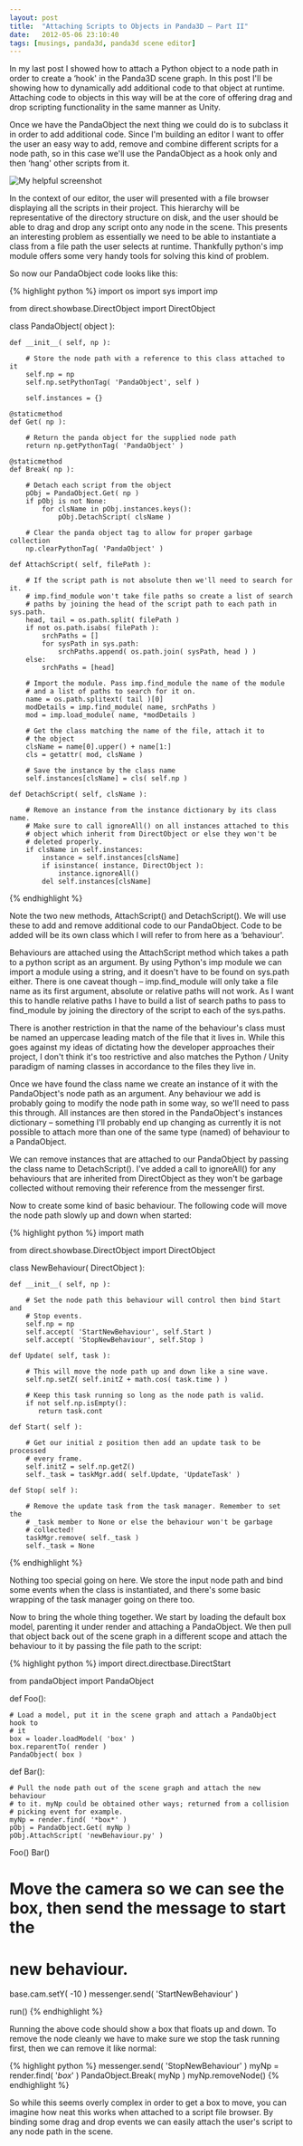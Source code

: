 ```yaml
---
layout: post
title:  "Attaching Scripts to Objects in Panda3D – Part II"
date:   2012-05-06 23:10:40
tags: [musings, panda3d, panda3d scene editor]
---
```

In my last post I showed how to attach a Python object to a node path in order to create a ‘hook' in the Panda3D scene graph. In this post I'll be showing how to dynamically add additional code to that object at runtime. Attaching code to objects in this way will be at the core of offering drag and drop scripting functionality in the same manner as Unity.

Once we have the PandaObject the next thing we could do is to subclass it in order to add additional code. Since I'm building an editor I want to offer the user an easy way to add, remove and combine different scripts for a node path, so in this case we'll use the PandaObject as a hook only and then ‘hang' other scripts from it.

![My helpful screenshot](/assets/images/pandaEditorUi2.jpg)

In the context of our editor, the user will presented with a file browser displaying all the scripts in their project. This hierarchy will be representative of the directory structure on disk, and the user should be able to drag and drop any script onto any node in the scene. This presents an interesting problem as essentially we need to be able to instantiate a class from a file path the user selects at runtime. Thankfully python's imp module offers some very handy tools for solving this kind of problem.

So now our PandaObject code looks like this:

{% highlight python %}
import os
import sys
import imp
 
from direct.showbase.DirectObject import DirectObject
 
class PandaObject( object ):
 
    def __init__( self, np ):
 
        # Store the node path with a reference to this class attached to it
        self.np = np
        self.np.setPythonTag( 'PandaObject', self )
 
        self.instances = {}
 
    @staticmethod
    def Get( np ):
 
        # Return the panda object for the supplied node path
        return np.getPythonTag( 'PandaObject' )
 
    @staticmethod
    def Break( np ):
 
        # Detach each script from the object
        pObj = PandaObject.Get( np )
        if pObj is not None:
            for clsName in pObj.instances.keys():
                pObj.DetachScript( clsName )
 
        # Clear the panda object tag to allow for proper garbage collection
        np.clearPythonTag( 'PandaObject' )
 
    def AttachScript( self, filePath ):
 
        # If the script path is not absolute then we'll need to search for it.
        # imp.find_module won't take file paths so create a list of search
        # paths by joining the head of the script path to each path in sys.path.
        head, tail = os.path.split( filePath )
        if not os.path.isabs( filePath ):
            srchPaths = []
            for sysPath in sys.path:
                srchPaths.append( os.path.join( sysPath, head ) )
        else:
            srchPaths = [head]
 
        # Import the module. Pass imp.find_module the name of the module
        # and a list of paths to search for it on.
        name = os.path.splitext( tail )[0]
        modDetails = imp.find_module( name, srchPaths )
        mod = imp.load_module( name, *modDetails )
 
        # Get the class matching the name of the file, attach it to
        # the object
        clsName = name[0].upper() + name[1:]
        cls = getattr( mod, clsName )
 
        # Save the instance by the class name
        self.instances[clsName] = cls( self.np )
 
    def DetachScript( self, clsName ):
 
        # Remove an instance from the instance dictionary by its class name.
        # Make sure to call ignoreAll() on all instances attached to this
        # object which inherit from DirectObject or else they won't be
        # deleted properly.
        if clsName in self.instances:
            instance = self.instances[clsName]
            if isinstance( instance, DirectObject ):
                instance.ignoreAll()
            del self.instances[clsName]
{% endhighlight %}

Note the two new methods, AttachScript() and DetachScript(). We will use these to add and remove additional code to our PandaObject. Code to be added will be its own class which I will refer to from here as a ‘behaviour'.

Behaviours are attached using the AttachScript method which takes a path to a python script as an argument. By using Python's imp module we can import a module using a string, and it doesn't have to be found on sys.path either. There is one caveat though – imp.find_module will only take a file name as its first argument, absolute or relative paths will not work. As I want this to handle relative paths I have to build a list of search paths to pass to find_module by joining the directory of the script to each of the sys.paths.

There is another restriction in that the name of the behaviour's class must be named an uppercase leading match of the file that it lives in. While this goes against my ideas of dictating how the developer approaches their project, I don't think it's too restrictive and also matches the Python / Unity paradigm of naming classes in accordance to the files they live in.

Once we have found the class name we create an instance of it with the PandaObject's node path as an argument. Any behaviour we add is probably going to modify the node path in some way, so we'll need to pass this through. All instances are then stored in the PandaObject's instances dictionary – something I'll probably end up changing as currently it is not possible to attach more than one of the same type (named) of behaviour to a PandaObject.

We can remove instances that are attached to our PandaObject by passing the class name to DetachScript(). I've added a call to ignoreAll() for any behaviours that are inherited from DirectObject as they won't be garbage collected without removing their reference from the messenger first.

Now to create some kind of basic behaviour. The following code will move the node path slowly up and down when started:

{% highlight python %}
import math
 
from direct.showbase.DirectObject import DirectObject
 
class NewBehaviour( DirectObject ):
 
    def __init__( self, np ):
 
        # Set the node path this behaviour will control then bind Start and
        # Stop events.
        self.np = np
        self.accept( 'StartNewBehaviour', self.Start )
        self.accept( 'StopNewBehaviour', self.Stop )
 
    def Update( self, task ):
 
        # This will move the node path up and down like a sine wave.
        self.np.setZ( self.initZ + math.cos( task.time ) )
 
        # Keep this task running so long as the node path is valid.
        if not self.np.isEmpty():
           return task.cont
 
    def Start( self ):
 
        # Get our initial z position then add an update task to be processed
        # every frame.
        self.initZ = self.np.getZ()
        self._task = taskMgr.add( self.Update, 'UpdateTask' )
 
    def Stop( self ):
 
        # Remove the update task from the task manager. Remember to set the
        # _task member to None or else the behaviour won't be garbage
        # collected!
        taskMgr.remove( self._task )
        self._task = None
{% endhighlight %}

Nothing too special going on here. We store the input node path and bind some events when the class is instantiated, and there's some basic wrapping of the task manager going on there too.

Now to bring the whole thing together. We start by loading the default box model, parenting it under render and attaching a PandaObject. We then pull that object back out of the scene graph in a different scope and attach the behaviour to it by passing the file path to the script:

{% highlight python %}
import direct.directbase.DirectStart
 
from pandaObject import PandaObject
 
def Foo():
 
    # Load a model, put it in the scene graph and attach a PandaObject hook to
    # it
    box = loader.loadModel( 'box' )
    box.reparentTo( render )
    PandaObject( box )
 
def Bar():
 
    # Pull the node path out of the scene graph and attach the new behaviour
    # to it. myNp could be obtained other ways; returned from a collision
    # picking event for example.
    myNp = render.find( '*box*' )
    pObj = PandaObject.Get( myNp )
    pObj.AttachScript( 'newBehaviour.py' )
 
Foo()
Bar()
 
# Move the camera so we can see the box, then send the message to start the
# new behaviour.
base.cam.setY( -10 )
messenger.send( 'StartNewBehaviour' )
 
run()
{% endhighlight %}

Running the above code should show a box that floats up and down. To remove the node cleanly we have to make sure we stop the task running first, then we can remove it like normal:

{% highlight python %}
messenger.send( 'StopNewBehaviour' )
myNp = render.find( '*box*' )
PandaObject.Break( myNp )
myNp.removeNode()
{% endhighlight %}

So while this seems overly complex in order to get a box to move, you can imagine how neat this works when attached to a script file browser. By binding some drag and drop events we can easily attach the user's script to any node path in the scene.